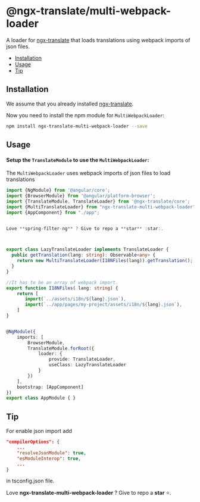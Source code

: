 # @ngx-translate/multi-webpack-loader 

A loader for [ngx-translate](https://github.com/ngx-translate/core) that loads translations using webpack imports of json files.


* [Installation](#installation)
* [Usage](#usage)
* [Tip](#tip)

## Installation

We assume that you already installed [ngx-translate](https://github.com/ngx-translate/core).

Now you need to install the npm module for `MultiWebpackLoader`:

```sh
npm install ngx-translate-multi-webpack-loader --save
```


## Usage
#### Setup the `TranslateModule` to use the `MultiWebpackLoader`:

The `MultiWebpackLoader` uses webpack imports of json files to load translations


```ts
import {NgModule} from '@angular/core';
import {BrowserModule} from '@angular/platform-browser';
import {TranslateModule, TranslateLoader} from '@ngx-translate/core';
import {MultiTranslateLoader} from "ngx-translate-multi-webpack-loader";
import {AppComponent} from "./app";


Love **spring-filter-ng** ? Give to repo a **star** :star:.



export class LazyTranslateLoader implements TranslateLoader {
  public getTranslation(lang: string): Observable<any> {
    return new MultiTranslateLoader(I18NFiles(lang)).getTranslation();
  }
} 

//It has to be an array of webpack import.
export function I18NFiles( lang: string) {
    return [
       import(`../assets/i18n/${lang}.json`),
       import(`../app/pages/my-project/assets/i18n/${lang}.json`),
    ]
}


@NgModule({
    imports: [
        BrowserModule,
        TranslateModule.forRoot({
            loader: {
                provide: TranslateLoader,
                useClass: LazyTranslateLoader
            }
        })
    ],
    bootstrap: [AppComponent]
})
export class AppModule { }
```
## Tip

For enable json import add 

```json
"compilerOptions": {
    ...
    "resolveJsonModule": true,
    "esModuleInterop": true,
    ...
}
```


in tsconfig.json file.

Love **ngx-translate-multi-webpack-loader** ? Give to repo a **star** :star:. 

